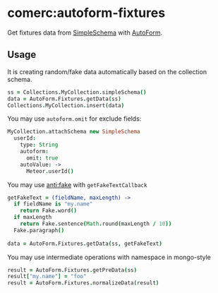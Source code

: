 # comerc:autoform-fixtures
Get fixtures data from [SimpleSchema](https://github.com/aldeed/meteor-simple-schema) with [AutoForm](https://github.com/aldeed/meteor-autoform). 

 

Usage
-----
It is creating random/fake data automatically based on the collection schema.
```coffee
ss = Collections.MyCollection.simpleSchema()
data = AutoForm.Fixtures.getData(ss)
Collections.MyCollection.insert(data)
```
You may use `autoform.omit` for exclude fields:
```coffee
MyCollection.attachSchema new SimpleSchema
  userId:
    type: String
    autoform:
      omit: true
    autoValue: ->
      Meteor.userId()
```
You may use [anti:fake](https://github.com/anticoders/meteor-fake/) with `getFakeTextCallback`
```coffee
getFakeText = (fieldName, maxLength) ->
  if fieldName is "my.name"
    return Fake.word()
  if maxLength
    return Fake.sentence(Math.round(maxLength / 10))
  Fake.paragraph()
  
data = AutoForm.Fixtures.getData(ss, getFakeText)
```
You may use intermediate operations with namespace in mongo-style
```coffee
result = AutoForm.Fixtures.getPreData(ss)
result["my.name"] = "foo"
result = AutoForm.Fixtures.normalizeData(result)
```

